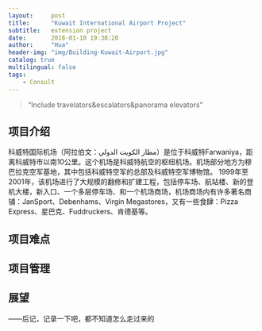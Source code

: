 ```yaml
---
layout:     post
title:      "Kuwait International Airport Project"
subtitle:   extension project
date:       2018-01-10 19:38:20
author:     "Hua"
header-img: "img/Building-Kuwait-Airport.jpg"
catalog: true
multilingual: false
tags:
    - Consult
---
```


> “Include travelators&escalators&panorama elevators”

## 项目介绍
科威特国际机场（阿拉伯文：مطار الكويت الدولي）是位于科威特Farwaniya，距离科威特市以南10公里。这个机场是科威特航空的枢纽机场。机场部分地方为穆巴拉克空军基地，其中包括科威特空军的总部及科威特空军博物馆。
1999年至2001年，该机场进行了大规模的翻修和扩建工程，包括停车场、航站楼、新的登机大楼，新入口、一个多层停车场、和一个机场商场，机场商场内有许多著名商铺：JanSport、Debenhams、Virgin Megastores，又有一些食肆：Pizza Express、星巴克、Fuddruckers、肯德基等。

## 项目难点


## 项目管理


## 展望

——后记，记录一下吧，都不知道怎么走过来的


